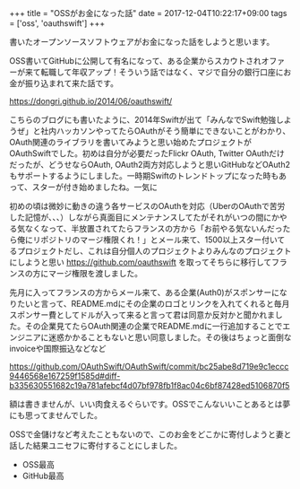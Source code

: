 +++
title = "OSSがお金になった話"
date = 2017-12-04T10:22:17+09:00
tags = ['oss', 'oauthswift']
+++

書いたオープンソースソフトウェアがお金になった話をしようと思います。

OSS書いてGitHubに公開して有名になって、ある企業からスカウトされオファーが来て転職して年収アップ！そういう話ではなく、マジで自分の銀行口座にお金が振り込まれて来た話です。

https://dongri.github.io/2014/06/oauthswift/

こちらのブログにも書いたように、2014年Swiftが出て「みんなでSwift勉強しようぜ」と社内ハッカソンやってたらOAuthがそう簡単にできないことがわかり、OAuth関連のライブラリを書いてみようと思い始めたプロジェクトがOAuthSwiftでした。初めは自分が必要だったFlickr OAuth, Twitter OAuthだけだったが、どうせならOAuth, OAuth2両方対応しようと思いGitHubなどOAuth2もサポートするようにしました。一時期Swiftのトレンドトップになった時もあって、スターが付き始めましたね。一気に

初めの頃は微妙に動きの違う各サービスのOAuthを対応（UberのOAuthで苦労した記憶が、、、）しながら真面目にメンテナンスしてたがそれがいつの間にかやる気なくなって、半放置されてたらフランスの方から「お前やる気ないんだったら俺にリポジトリのマージ権限くれ！」とメール来て、1500以上スター付いてるプロジェクトだし、これは自分個人のプロジェクトよりみんなのプロジェクトにしようと思い https://github.com/oauthswift を取ってそちらに移行してフランスの方にマージ権限を渡しました。

先月に入ってフランスの方からメール来て、ある企業(Auth0)がスポンサーになりたいと言って、README.mdにその企業のロゴとリンクを入れてくれると毎月スポンサー費としてドルが入って来ると言って君は同意か反対かと聞かれました。その企業見てたらOAuth関連の企業でREADME.mdに一行追加することでエンジニアに迷惑かかることもないと思い同意しました。その後はちょっと面倒なinvoiceや国際振込などなど

https://github.com/OAuthSwift/OAuthSwift/commit/bc25abe8d719e9c1eccc9446568e167259f1585d#diff-b335630551682c19a781afebcf4d07bf978fb1f8ac04c6bf87428ed5106870f5

額は書きませんが、いい肉食えるぐらいです。OSSでこんないいことあるとは夢にも思ってませんでした。

OSSで金儲けなど考えたこともないので、このお金をどこかに寄付しようと妻と話した結果ユニセフに寄付することにしました。

* OSS最高
* GitHub最高
